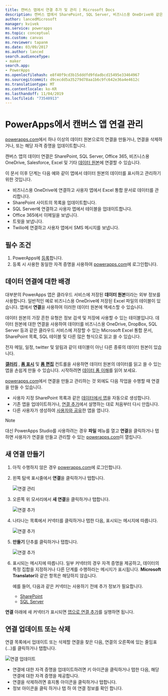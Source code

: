 ```yaml
---
title: 캔버스 앱에서 연결 추가 및 관리 | Microsoft Docs
description: 캔버스 앱에서 SharePoint, SQL Server, 비즈니스용 OneDrive와 같은 데이터 원본에 대한 연결 추가, 삭제 및 업데이트
author: lancedMicrosoft
manager: kvivek
ms.service: powerapps
ms.topic: conceptual
ms.custom: canvas
ms.reviewer: tapanm
ms.date: 03/09/2017
ms.author: lanced
search.audienceType:
- maker
search.app:
- PowerApps
ms.openlocfilehash: e8f40f9cd3b15dddfd9fdadbcd15495e33464967
ms.sourcegitcommit: d9cecdd5a35279d78aa1b6c9fc642e36a4e4612c
ms.translationtype: MT
ms.contentlocale: ko-KR
ms.lasthandoff: 11/04/2019
ms.locfileid: "73540913"
---
```

# <a name="manage-canvas-app-connections-in-powerapps"></a>PowerApps에서 캔버스 앱 연결 관리
[powerapps.com](https://make.powerapps.com?utm_source=padocs&utm_medium=linkinadoc&utm_campaign=referralsfromdoc)에서 하나 이상의 데이터 원본으로의 연결을 만들거나, 연결을 삭제하거나, 또는 해당 자격 증명을 업데이트합니다.

캔버스 앱의 데이터 연결은 SharePoint, SQL Server, Office 365, 비즈니스용 OneDrive, Salesforce, Excel 및 기타 [데이터 원본](connections-list.md)에 연결할 수 있습니다.

이 문서 이후 단계는 다음 예와 같이 앱에서 데이터 원본의 데이터를 표시하고 관리하기 위한 것입니다.

* 비즈니스용 OneDrive에 연결하고 사용자 앱에서 Excel 통합 문서로 데이터를 관리합니다.
* SharePoint 사이트의 목록을 업데이트합니다.
* SQL Server에 연결하고 사용자 앱에서 테이블을 업데이트합니다.
* Office 365에서 이메일을 보냅니다.
* 트윗을 보냅니다.
* Twilio에 연결하고 사용자 앱에서 SMS 메시지를 보냅니다.

## <a name="prerequisites"></a>필수 조건
1. PowerApps에 [등록](../signup-for-powerapps.md)합니다.
2. 등록 시 사용한 동일한 자격 증명을 사용하여 [powerapps.com](https://make.powerapps.com?utm_source=padocs&utm_medium=linkinadoc&utm_campaign=referralsfromdoc)에 로그인합니다.

## <a name="background-on-data-connections"></a>데이터 연결에 대한 배경
대부분의 PowerApps 앱은 클라우드 서비스에 저장된 **데이터 원본**이라는 외부 정보를 사용합니다. 일반적인 예로 비즈니스용 OneDrive에 저장된 Excel 파일의 테이블이 있습니다. 앱에서 **연결**을 사용하여 이러한 데이터 원본에 액세스할 수 있습니다.

데이터 원본의 가장 흔한 유형은 정보 검색 및 저장에 사용할 수 있는 테이블입니다. 데이터 원본에 대한 연결을 사용하여 데이터를 비즈니스용 OneDrive, DropBox, SQL Server 등과 같은 클라우드 서비스에 저장할 수 있는 Microsoft Excel 통합 문서, SharePoint 목록, SQL 테이블 및 다른 많은 형식으로 읽고 쓸 수 있습니다.

전자 메일, 일정, twitter 및 알림과 같이 테이블이 아닌 다른 종류의 데이터 원본이 있습니다.

**[갤러리](controls/control-gallery.md)** , **[폼 표시](controls/control-form-detail.md)** 및 **[폼 편집](controls/control-form-detail.md)** 컨트롤을 사용하면 데이터 원본의 데이터를 읽고 쓸 수 있는 앱을 손쉽게 만들 수 있습니다. 시작하려면 [데이터 폼 이해](working-with-forms.md)를 읽어 보세요.

[powerapps.com](https://make.powerapps.com?utm_source=padocs&utm_medium=linkinadoc&utm_campaign=referralsfromdoc)에서 연결을 만들고 관리하는 것 외에도 다음 작업을 수행할 때 연결을 만들 수 있습니다.

* 사용자 지정 SharePoint 목록과 같은 [데이터에서 앱](app-from-sharepoint.md)을 자동으로 생성합니다.
* 기존 앱을 업데이트하거나, [연결 추가](add-data-connection.md)에서 설명하는 대로 처음부터 다시 만듭니다.
* 다른 사용자가 생성하여 [사용자와 공유](share-app.md)한 앱을 엽니다.

> [!NOTE]
> 대신 PowerApps Studio를 사용하려는 경우 **파일** 메뉴를 열고 **연결**을 클릭하거나 탭하면 사용자가 연결을 만들고 관리할 수 있는 [powerapps.com](https://make.powerapps.com?utm_source=padocs&utm_medium=linkinadoc&utm_campaign=referralsfromdoc)이 열립니다.

## <a name="create-a-new-connection"></a>새 연결 만들기
1. 아직 수행하지 않은 경우 [powerapps.com](https://make.powerapps.com?utm_source=padocs&utm_medium=linkinadoc&utm_campaign=referralsfromdoc)에 로그인합니다.
2. 왼쪽 탐색 표시줄에서 **연결**을 클릭하거나 탭합니다.
   
    ![연결 관리](./media/add-manage-connections/open-connections.png)
3. 오른쪽 위 모서리에서 **새 연결**을 클릭하거나 탭합니다.
   
    ![연결 추가](./media/add-manage-connections/add-connection.png)
4. 나타나는 목록에서 커넥터를 클릭하거나 탭한 다음, 표시되는 메시지에 따릅니다.
   
   ![연결 추가](./media/add-manage-connections/choose-connection.png)
5. **만들기** 단추를 클릭하거나 탭합니다.
   
   ![연결 추가](./media/add-manage-connections/create-connection.png)
6. 표시되는 메시지에 따릅니다. 일부 커넥터의 경우 자격 증명을 제공하고, 데이터의 특정 집합을 지정하거나 다른 단계를 수행하라는 메시지가 표시됩니다. **Microsoft Translator**와 같은 항목은 해당하지 않습니다.
   
   예를 들어, 다음과 같은 커넥터는 사용하기 전에 추가 정보가 필요합니다.
   
   * [SharePoint](connections/connection-sharepoint-online.md)
   * [SQL Server](connections/connection-azure-sqldatabase.md)

**연결** 아래에 새 커넥터가 표시되면 [앱으로 연결 추가](add-data-connection.md)를 실행하면 됩니다.

## <a name="update-or-delete-a-connection"></a>연결 업데이트 또는 삭제
연결 목록에서 업데이트 또는 삭제할 연결을 찾은 다음, 연결의 오른쪽에 있는 줄임표(...)를 클릭하거나 탭합니다.

![연결 업데이트](./media/add-manage-connections/auth-or-delete.png)

* 연결에 대한 자격 증명을 업데이트하려면 키 아이콘을 클릭하거나 탭한 다음, 해당 연결에 대한 자격 증명을 제공합니다.
* 연결을 삭제하려면 휴지통 아이콘을 클릭하거나 탭합니다.
* 정보 아이콘을 클릭 하거나 탭 하 여 연결 정보를 확인 합니다.

